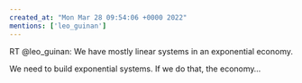 ```yaml
---
created_at: "Mon Mar 28 09:54:06 +0000 2022"
mentions: ['leo_guinan']
---
```


RT @leo_guinan: We have mostly linear systems in an exponential economy.

We need to build exponential systems. If we do that,  the economy…